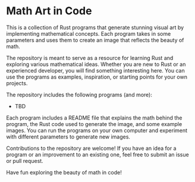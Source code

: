 # Math Art in Code

This is a collection of Rust programs that generate stunning visual art by implementing mathematical concepts. Each program takes in some parameters and uses them to create an image that reflects the beauty of math.

The repository is meant to serve as a resource for learning Rust and exploring various mathematical ideas. Whether you are new to Rust or an experienced developer, you will find something interesting here. You can use the programs as examples, inspiration, or starting points for your own projects.

The repository includes the following programs (and more):
 - TBD
 
Each program includes a README file that explains the math behind the program, the Rust code used to generate the image, and some example images. You can run the programs on your own computer and experiment with different parameters to generate new images.

Contributions to the repository are welcome! If you have an idea for a program or an improvement to an existing one, feel free to submit an issue or pull request.

Have fun exploring the beauty of math in code!
